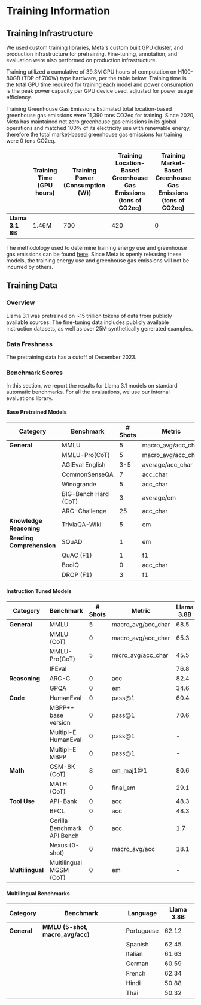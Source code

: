 # Training Information

## Training Infrastructure
We used custom training libraries, Meta's custom built GPU cluster, and production infrastructure for pretraining. Fine-tuning, annotation, and evaluation were also performed on production infrastructure.

Training utilized a cumulative of 39.3M GPU hours of computation on H100-80GB (TDP of 700W) type hardware, per the table below. Training time is the total GPU time required for training each model and power consumption is the peak power capacity per GPU device used, adjusted for power usage efficiency.

Training Greenhouse Gas Emissions Estimated total location-based greenhouse gas emissions were 11,390 tons CO2eq for training. Since 2020, Meta has maintained net zero greenhouse gas emissions in its global operations and matched 100% of its electricity use with renewable energy, therefore the total market-based greenhouse gas emissions for training were 0 tons CO2eq.

|   | Training Time (GPU hours)  | Training Power (Consumption (W))  | Training Location-Based Greenhouse Gas Emissions (tons of CO2eq)  | Training Market-Based Greenhouse Gas Emissions (tons of CO2eq)  |
|---                  |---      |---   |---      |--- |
| **Llama 3.1 8B**    | 1.46M   | 700  | 420     | 0  |

The methodology used to determine training energy use and greenhouse gas emissions can be found [here](https://arxiv.org/pdf/2204.05149). Since Meta is openly releasing these models, the training energy use and greenhouse gas emissions will not be incurred by others.

## Training Data

### Overview
Llama 3.1 was pretrained on ~15 trillion tokens of data from publicly available sources. The fine-tuning data includes publicly available instruction datasets, as well as over 25M synthetically generated examples.

### Data Freshness
The pretraining data has a cutoff of December 2023.

### Benchmark Scores
In this section, we report the results for Llama 3.1 models on standard automatic benchmarks. For all the evaluations, we use our internal evaluations library.

#### Base Pretrained Models
| **Category** | **Benchmark** | **# Shots** | **Metric** | **Llama 3.8B** |
|---                  |---      |---   |---      |--- |
| **General** | MMLU | 5 | macro_avg/acc_char | 66.7 |
|| MMLU-Pro(CoT) | 5 | macro_avg/acc_char | 36.2 |
|| AGIEval English | 3-5 | average/acc_char | 47.1 |
|| CommonSenseQA | 7 | acc_char | 72.6 |
|| Winogrande | 5 | acc_char | - |
|| BIG-Bench Hard (CoT) | 3 | average/em | 61.1 |
||ARC-Challenge |25 | acc_char | 79.4 |
| **Knowledge Reasoning** | TriviaQA-Wiki | 5 | em | 78.5 |
| **Reading Comprehension** | SQuAD | 1 | em | 76.4 |
||QuAC (F1) | 1 | f1 | 44.4 |
|| BoolQ | 0 | acc_char | 75.7 |
|| DROP (F1) | 3 | f1 | 58.4 |

#### Instruction Tuned Models
| **Category** | **Benchmark** | **# Shots** | **Metric** | **Llama 3.8B** |
|---                  |---      |---   |---      |--- |
| **General** | MMLU | 5 | macro_avg/acc_char | 68.5 |
|| MMLU (CoT) | 0 | macro_avg/acc_char | 65.3 |
|| MMLU-Pro(CoT) | 5 | micro_avg/acc_char | 45.5 |
||IFEval||| 76.8 |
| **Reasoning** |ARC-C|0|acc|82.4|
||GPQA|0|em|34.6|
| **Code** |HumanEval|0|pass@1|60.4|
||MBPP++ base version|0|pass@1|70.6|
||Multipl-E HumanEval|0|pass@1|-|
||Multipl-E MBPP|0|pass@1|-|
| **Math** |GSM-8K (CoT)|8|em_maj1@1|80.6|
||MATH (CoT)|0|final_em|29.1|
| **Tool Use** |API-Bank|0|acc|48.3|
||BFCL|0|acc|48.3|
||Gorilla Benchmark API Bench|0|acc|1.7|
||Nexus (0-shot)|0|macro_avg/acc|18.1|
| **Multilingual** |Multilingual MGSM (CoT)|0|em|-|

#### Multilingual Benchmarks
| **Category** | **Benchmark** | **Language** | **Llama 3.8B** |
|---                  |---      |--- |--- |
| **General** | **MMLU (5-shot, macro_avg/acc)** | Portuguese | 62.12 |
|||Spanish|62.45|
|||Italian|61.63|
|||German|60.59|
|||French|62.34|
|||Hindi|50.88|
|||Thai|50.32|